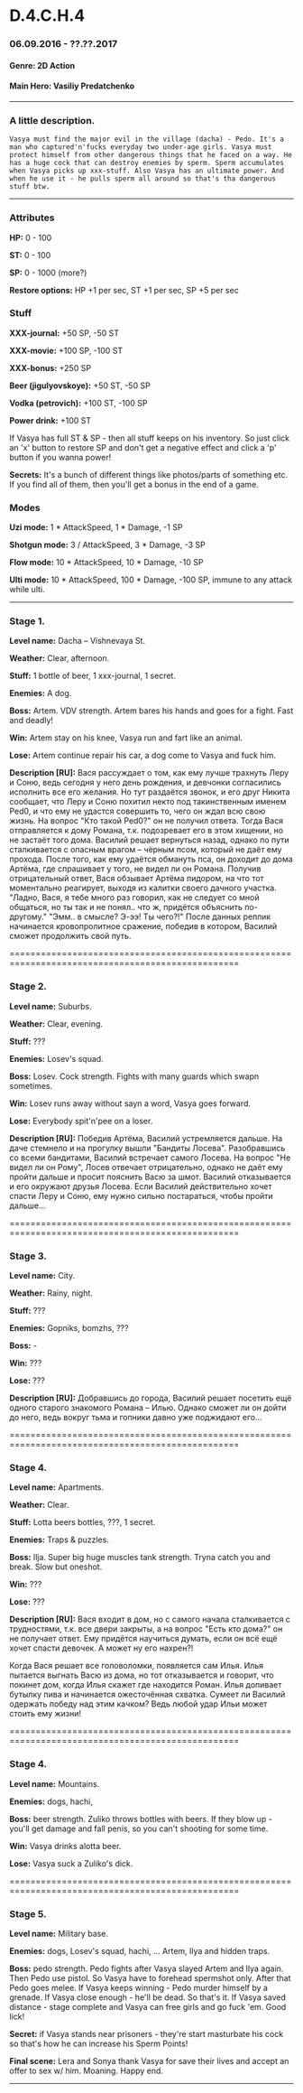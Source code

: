 # D.4.C.H.4

### 06.09.2016 - ??.??.2017

#### Genre: 2D Action

#### Main Hero: Vasiliy Predatchenko

--------------------------------------------------------------------------------------------------

### A little description.

`Vasya must find the major evil in the village (dacha) - Pedo. It's a man who captured'n'fucks
everyday two under-age girls. Vasya must protect himself from other dangerous things that he
faced on a way. He has a huge cock that can destroy enemies by sperm. Sperm accumulates when
Vasya picks up xxx-stuff. Also Vasya has an ultimate power. And when he use it - he pulls sperm
all around so that's tha dangerous stuff btw.`

--------------------------------------------------------------------------------------------------

### Attributes

**HP:** 0 - 100

**ST:** 0 - 100

**SP:** 0 - 1000 (more?)

**Restore options:** HP +1 per sec, ST +1 per sec, SP +5 per sec

### Stuff

**XXX-journal:** +50 SP, -50 ST

**XXX-movie:** +100 SP, -100 ST

**XXX-bonus:** +250 SP


**Beer (jigulyovskoye):** +50 ST, -50 SP

**Vodka (petrovich):** +100 ST, -100 SP

**Power drink:** +100 ST

If Vasya has full ST & SP - then all stuff keeps on his inventory. So just click an 'x' button
to restore SP and don't get a negative effect and click a 'p' button if you wanna power!

**Secrets:** It's a bunch of different things like photos/parts of something etc. If you find all
of them, then you'll get a bonus in the end of a game.

### Modes

**Uzi mode:** 1 * AttackSpeed, 1 * Damage, -1 SP

**Shotgun mode:** 3 / AttackSpeed, 3 * Damage, -3 SP

**Flow mode:** 10 * AttackSpeed, 10 * Damage, -10 SP

**Ulti mode:** 10 * AttackSpeed, 100 * Damage, -100 SP, immune to any attack while ulti.

--------------------------------------------------------------------------------------------------

### Stage 1.

**Level name:** Dacha – Vishnevaya St.

**Weather:** Clear, afternoon.

**Stuff:** 1 bottle of beer, 1 xxx-journal, 1 secret.

**Enemies:** A dog.

**Boss:** Artem. VDV strength. Artem bares his hands and goes for a fight. Fast and deadly!

**Win:** Artem stay on his knee, Vasya run and fart like an animal.

**Lose:** Artem continue repair his car, a dog come to Vasya and fuck him.

**Description [RU]:** Вася рассуждает о том, как ему лучше трахнуть Леру и Соню, ведь сегодня
у него день рождения, и девчонки согласились исполнить все его желания. Но тут раздаётся звонок,
и его друг Никита сообщает, что Леру и Соню похитил некто под такинственным именем Ped0, и что
ему не удастся совершить то, чего он ждал всю свою жизнь. На вопрос "Кто такой Ped0?" он не
получил ответа. Тогда Вася отправляется к дому Романа, т.к. подозревает его в этом хищении, но
не застаёт того дома. Василий решает вернуться назад, однако по пути сталкивается с опасным врагом
– чёрным псом, который не даёт ему прохода. После того, как ему удаётся обмануть пса, он доходит
до дома Артёма, где спрашивает у того, не видел ли он Романа. Получив отрицательный ответ, Вася
обзывает Артёма пидором, на что тот моментально реагирует, выходя из калитки своего дачного
участка. "Ладно, Вася, я тебе много раз говорил, как не следует со мной общаться, но ты так и не
понял.. что ж, придётся объяснить по-другому." "Эмм.. в смысле? Э-ээ! Ты чего?!" После данных
реплик начинается кровопролитное сражение, победив в котором, Василий сможет продолжить свой путь.

==================================================================================================

### Stage 2.

**Level name:** Suburbs.

**Weather:** Clear, evening.

**Stuff:** ???

**Enemies:** Losev's squad.

**Boss:** Losev. Cock strength. Fights with many guards which swapn sometimes. 

**Win:** Losev runs away without sayn a word, Vasya goes forward.

**Lose:** Everybody spit'n'pee on a loser.

**Description [RU]:** Победив Артёма, Василий устремляется дальше. На даче стемнело и на прогулку
вышли "Бандиты Лосева". Разобравшись со всеми бандитами, Василий встречает самого Лосева.
На вопрос "Не видел ли он Рому", Лосев отвечает отрицательно, однако не даёт ему пройти дальше и
просит пояснить Васю за шмот. Василий отказывается и его окружают друзья Лосева. Если Василий
действительно хочет спасти Леру и Соню, ему нужно сильно постараться, чтобы пройти дальше...

==================================================================================================

### Stage 3.

**Level name:** City.

**Weather:** Rainy, night.

**Stuff:** ???

**Enemies:** Gopniks, bomzhs, ???

**Boss:** -

**Win:** ???

**Lose:** ???

**Description [RU]:** Добравшись до города, Василий решает посетить ещё одного старого знакомого
Романа – Илью. Однако сможет ли он дойти до него, ведь вокруг тьма и гопники давно уже поджидают
его...

==================================================================================================

### Stage 4.

**Level name:** Apartments.

**Weather:** Clear.

**Stuff:** Lotta beers bottles, ???, 1 secret.

**Enemies:** Traps & puzzles.

**Boss:** Ilja. Super big huge muscles tank strength. Tryna catch you and break. Slow but oneshot.

**Win:** ???

**Lose:** ???

**Description [RU]:** Вася входит в дом, но с самого начала сталкивается с трудностями, т.к. все
двери закрыты, а на вопрос "Есть кто дома?" он не получает ответ. Ему придётся научиться думать,
если он всё ещё хочет спасти девочек. А может ну его нахрен?!

Когда Вася решает все головоломки, появляется сам Илья. Илья пытается выгнать Васю из дома, но 
тот отказывается и говорит, что покинет дом, когда Илья скажет где находится Роман. Илья допивает
бутылку пива и начинается ожесточённая схватка. Сумеет ли Василий одержать победу над этим качком?
Ведь любой удар Ильи может стоить ему жизни!

==================================================================================================

### Stage 4.

**Level name:** Mountains.

**Enemies:** dogs, hachi, 

**Boss:** beer strength. Zuliko throws bottles with beers. If they blow up - you'll get damage
and fall penis, so you can't shooting for some time.

**Win:** Vasya drinks alotta beer.

**Lose:** Vasya suck a Zuliko's dick.

==================================================================================================

### Stage 5.

**Level name:** Military base.

**Enemies:** dogs, Losev's squad, hachi, ... Artem, Ilya and hidden traps.

**Boss:** pedo strength. Pedo fights after Vasya slayed Artem and Ilya again. Then Pedo use pistol.
So Vasya have to forehead spermshot only. After that Pedo goes melee. If Vasya keeps winning -
Pedo murder himself by a grenade. If Vasya close enough - he'll be dead. So that's it. If Vasya
saved distance - stage complete and Vasya can free girls and go fuck 'em. Good lick!

**Secret:** if Vasya stands near prisoners - they're start masturbate his cock so that's how he can
increase his Sperm Points! 

**Final scene:** Lera and Sonya thank Vasya for save their lives and accept an offer to sex w/ him.
Moaning. Happy end.

--------------------------------------------------------------------------------------------------
